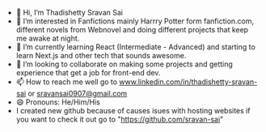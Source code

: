 - 👋 Hi, I’m Thadishetty Sravan Sai
- 👀 I’m interested in Fanfictions mainly Harrry Potter form fanfiction.com, different novels from Webnovel and doing different projects that keep me awake at night.
- 🌱 I’m currently learning React (Intermediate - Advanced) and starting to learn Next.js and other tech that sounds awesome.
- 💞️ I’m looking to collaborate on making some projects and getting experience that get a job for front-end dev.
- 📫 How to reach me well go to www.linkedin.com/in/thadishetty-sravan-sai or sravansai0907@gmail.com
- 😄 Pronouns: He/Him/His
- I created new github because of causes isues with hosting websites if you want to check it out go to "https://github.com/sravan-sai"

<!---
sravansai-7/sravansai-7 is a ✨ special ✨ repository because its `README.md` (this file) appears on your GitHub profile.
You can click the Preview link to take a look at your changes.
--->
